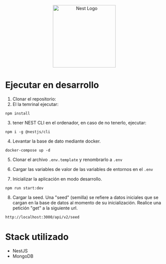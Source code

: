 <p align="center">
  <a href="http://nestjs.com/" target="blank"><img src="https://nestjs.com/img/logo-small.svg" width="200" alt="Nest Logo" /></a>
</p>

# Ejecutar en desarrollo

1. Clonar el repositorio:
2. El la temrinal ejecutar:

```
npm install
```

3. tener NEST CLI en el ordenador, en caso de no tenerlo, ejecutar:

```
npm i -g @nestjs/cli
```

4. Levantar la base de dato mediante docker.
```
docker-compose up -d
```

5. Clonar el archivo ```.env.template``` y renombrarlo a ```.env```


6. Cargar las variables de valor de las variables de entornos en el ```.env```


7. Inicializar la aplicación en modo desarrollo.
```
npm run start:dev
```

8. Cargar la seed. Una "seed" (semilla) se refiere a datos iniciales que se cargan en la base de datos al momento de su inicialización. Realice una petición "get" a la siguiente url.

```
http://localhost:3000/api/v2/seed
```

# Stack utilizado
* NestJS
* MongoDB 